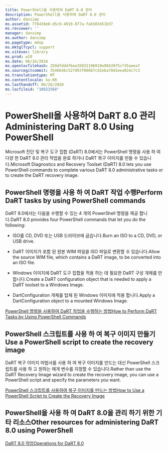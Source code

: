 ```yaml
---
title: PowerShell을 사용하여 DaRT 8.0 관리
description: PowerShell을 사용하여 DaRT 8.0 관리
author: dansimp
ms.assetid: 776430e0-d5c9-4919-877a-fab503451b37
ms.reviewer: ''
manager: dansimp
ms.author: dansimp
ms.pagetype: mdop
ms.mktglfcycl: support
ms.sitesec: library
ms.prod: w10
ms.date: 06/16/2016
ms.openlocfilehash: 259dfdd4f6ee35032196919e90439f5cf35aeea7
ms.sourcegitcommit: 354664bc527d93f80687cd2eba70d1eea024c7c3
ms.translationtype: MT
ms.contentlocale: ko-KR
ms.lasthandoff: 06/26/2020
ms.locfileid: "10822568"
---
```

# <span data-ttu-id="ae39a-103">PowerShell을 사용하여 DaRT 8.0 관리</span><span class="sxs-lookup"><span data-stu-id="ae39a-103">Administering DaRT 8.0 Using PowerShell</span></span>


<span data-ttu-id="ae39a-104">Microsoft 진단 및 복구 도구 집합 (DaRT) 8.0에서는 PowerShell 명령을 사용 하 여 다양 한 DaRT 8.0 관리 작업을 완료 하거나 DaRT 복구 이미지를 만들 수 있습니다.</span><span class="sxs-lookup"><span data-stu-id="ae39a-104">Microsoft Diagnostics and Recovery Toolset (DaRT) 8.0 lets you use PowerShell commands to complete various DaRT 8.0 administrative tasks or to create the DaRT recovery image.</span></span>

## <span data-ttu-id="ae39a-105">PowerShell 명령을 사용 하 여 DaRT 작업 수행</span><span class="sxs-lookup"><span data-stu-id="ae39a-105">Perform DaRT tasks by using PowerShell commands</span></span>


<span data-ttu-id="ae39a-106">DaRT 8.0에서는 다음을 수행할 수 있는 4 개의 PowerShell 명령을 제공 합니다.</span><span class="sxs-lookup"><span data-stu-id="ae39a-106">DaRT 8.0 provides four PowerShell commands that let you do the following:</span></span>

-   <span data-ttu-id="ae39a-107">ISO를 CD, DVD 또는 USB 드라이브에 굽습니다.</span><span class="sxs-lookup"><span data-stu-id="ae39a-107">Burn an ISO to a CD, DVD, or USB drive.</span></span>

-   <span data-ttu-id="ae39a-108">DaRT 이미지가 포함 된 원본 WIM 파일을 ISO 파일로 변환할 수 있습니다.</span><span class="sxs-lookup"><span data-stu-id="ae39a-108">Allow the source WIM file, which contains a DaRT image, to be converted into an ISO file.</span></span>

-   <span data-ttu-id="ae39a-109">Windows 이미지에 DaRT 도구 집합을 적용 하는 데 필요한 DaRT 구성 개체를 만듭니다.</span><span class="sxs-lookup"><span data-stu-id="ae39a-109">Create a DaRT configuration object that is needed to apply a DaRT toolset to a Windows Image.</span></span>

-   <span data-ttu-id="ae39a-110">DartConfiguration 개체를 탑재 된 Windows 이미지에 적용 합니다.</span><span class="sxs-lookup"><span data-stu-id="ae39a-110">Apply a DartConfiguration object to a mounted Windows Image.</span></span>

[<span data-ttu-id="ae39a-111">PowerShell 명령을 사용하여 DaRT 작업을 수행하는 방법</span><span class="sxs-lookup"><span data-stu-id="ae39a-111">How to Perform DaRT Tasks by Using PowerShell Commands</span></span>](how-to-perform-dart-tasks-by-using-powershell-commands-dart-8.md)

## <span data-ttu-id="ae39a-112">PowerShell 스크립트를 사용 하 여 복구 이미지 만들기</span><span class="sxs-lookup"><span data-stu-id="ae39a-112">Use a PowerShell script to create the recovery image</span></span>


<span data-ttu-id="ae39a-113">DaRT 복구 이미지 마법사를 사용 하 여 복구 이미지를 만드는 대신 PowerShell 스크립트를 사용 하 고 원하는 매개 변수를 지정할 수 있습니다.</span><span class="sxs-lookup"><span data-stu-id="ae39a-113">Rather than use the DaRT Recovery Image wizard to create the recovery image, you can use a PowerShell script and specify the parameters you want.</span></span>

[<span data-ttu-id="ae39a-114">PowerShell 스크립트를 사용하여 복구 이미지를 만드는 방법</span><span class="sxs-lookup"><span data-stu-id="ae39a-114">How to Use a PowerShell Script to Create the Recovery Image</span></span>](how-to-use-a-powershell-script-to-create-the-recovery-image-dart-8.md)

## <span data-ttu-id="ae39a-115">PowerShell을 사용 하 여 DaRT 8.0을 관리 하기 위한 기타 리소스</span><span class="sxs-lookup"><span data-stu-id="ae39a-115">Other resources for administering DaRT 8.0 using PowerShell</span></span>


[<span data-ttu-id="ae39a-116">DaRT 8.0 작업</span><span class="sxs-lookup"><span data-stu-id="ae39a-116">Operations for DaRT 8.0</span></span>](operations-for-dart-80-dart-8.md)

 

 






